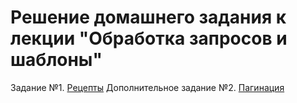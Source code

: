 # Решение домашнего задания к лекции "Обработка запросов и шаблоны"
 
Задание №1. [Рецепты](./recipes/README.MD)
Дополнительное задание №2. [Пагинация](./pagination/README.MD)